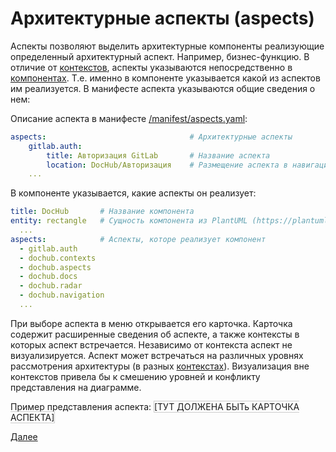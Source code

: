 # Архитектурные аспекты (aspects)

Аспекты позволяют выделить архитектурные компоненты реализующие определенный архитектурный аспект. Например, бизнес-функцию.
В отличие от [контекстов](/docs/dochub_contexts), аспекты указываются непосредственно в [компонентах](/docs/dochub_components). Т.е. именно в
компоненте указывается какой из аспектов им реализуется. В манифесте аспекта указываются общие сведения о нем:

Описание аспекта в манифесте [/manifest/aspects.yaml](/manifest/aspects.yaml):
```yaml
aspects:                                # Архитектурные аспекты
    gitlab.auth:
        title: Авторизация GitLab       # Название аспекта
        location: DocHub/Авторизация    # Размещение аспекта в навигационном дереве
    ...
```

В компоненте указывается, какие аспекты он реализует:
```yaml
title: DocHub       # Название компонента
entity: rectangle   # Сущность компонента из PlantUML (https://plantuml.com/ru/deployment-diagram)
  ...
aspects:            # Аспекты, которе реализует компонент
  - gitlab.auth
  - dochub.contexts
  - dochub.aspects
  - dochub.docs
  - dochub.radar
  - dochub.navigation
  ...
```

При выборе аспекта в меню открывается его карточка. Карточка содержит расширенные сведения об аспекте, а также
контексты в которых аспект встречается. Независимо от контекста аспект не визуализируется. Аспект может встречаться
на различных уровнях рассмотрения архитектуры (в разных [контекстах](/docs/dochub_contexts)). Визуализация вне контекстов привела
бы к смешению уровней и конфликту представления на диаграмме.

Пример представления аспекта:
<dochub-object type="aspect" subject="gitlab.auth" style="border: #ccc 1px solid">
[ТУТ ДОЛЖЕНА БЫТь КАРТОЧКА АСПЕКТА]
</dochub-object>

[Далее](/docs/dochub_docs)
